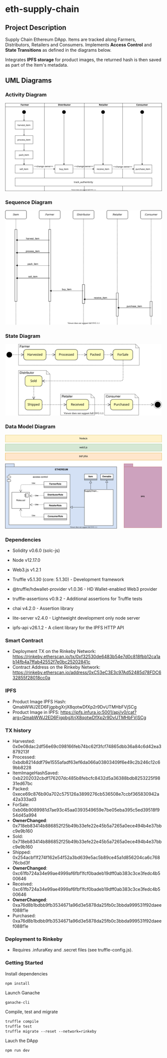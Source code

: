 # eth-supply-chain

## Project Description

Supply Chain Ethereum DApp. Items are tracked along Farmers, Distributors, Retailers and Consumers. Implements **Access Control** and **State Transitions** as defined in the diagrams below.

Integrates **IPFS storage** for product images, the returned hash is then saved as part of the Item's metadata.

## UML Diagrams

### Activity Diagram

<p align="center"><img src="/uml/ActivityDiagram.svg" /></p>

### Sequence Diagram

<p align="center"><img src="/uml/SequenceDiagram.svg" /></p>

### State Diagram

<p align="center"><img src="/uml/StateDiagram.svg" /></p>

### Data Model Diagram

<p align="center"><img src="/uml/DataModelDiagram.svg" /></p>

### Dependencies

- Solidity v0.6.0 (solc-js)
- Node v12.17.0
- Web3.js v1.2.1

- Truffle v5.1.30 (core: 5.1.30) - Development framework
- @truffle/hdwallet-provider v1.0.36 - HD Wallet-enabled Web3 provider
- truffle-assertions v0.9.2 - Additional assertions for Truffle tests
- chai v4.2.0 - Assertion library
- lite-server v2.4.0 - Lightweight development only node server
- ipfs-api v26.1.2 - A client library for the IPFS HTTP API

### Smart Contract

- Deployment TX on the Rinkeby Network: https://rinkeby.etherscan.io/tx/0xf32530de6483b54e7d0c818fbb12ca1ab14fb4a7ffab42552f7e0bc25202841c
- Contract Address on the Rinkeby Network: https://rinkeby.etherscan.io/address/0xC53eC3E3c97Ad52485d78FDC632855f28018cc0a

### IPFS

- Product Image IPFS Hash: QmabWWJ2ED6FjgpbgXrjX8qotwDfXp2r9DvUTMHbFVjSCg
- Product Image in IPFS: https://ipfs.infura.io:5001/api/v0/cat?arg=QmabWWJ2ED6FjgpbgXrjX8qotwDfXp2r9DvUTMHbFVjSCg

### TX history

- Harvested: 0x0e08dac2df56e69c098166feb74bc62f3fcf74865dbb36a84c6d42ea3879213f
- Processed: 0xbdb8214ddf79e1555afadf63ef6da066a03803409f6e49c2b246c12c69bb8228
- ItemImageHashSaved: 0xb2202032cbdf176207dc485b8febcfc8432d5a36388bdb8253225f9831ed67bc
- Packed: 0xece69c876b90a702c575126a3899276cb536508e7ccbf365830942a42a333ad3
- ForSale: 0xb06b9089981d7ae93c45aa0393549659e7be05eba395c5ed39518f954d45a994
- **OwnerChanged**: 0x718eb83414b886852f25b49b33efe22e45b5a7265a0ece494b4e37bbc9e9b160
- Sold: 0x718eb83414b886852f25b49b33efe22e45b5a7265a0ece494b4e37bbc9e9b160
- Shipped: 0x254acbf1f274f162e54f52a3bd639e5ac5b89ce45a1d856204ca6c76876cbd3f
- **OwnerChanged**: 0xc61fb724a34e99ae4999af6fbf1fcf0badeb19dff0ab383c3ce3fedc4b500646
- Received: 0xc61fb724a34e99ae4999af6fbf1fcf0badeb19dff0ab383c3ce3fedc4b500646
- **OwnerChanged**: 0xa76d8b1bdbb9fb3534671a96d3e5878da25fb0c3bbda999531f92daeef088f1e
- Purchased: 0xa76d8b1bdbb9fb3534671a96d3e5878da25fb0c3bbda999531f92daeef088f1e

### Deployment to Rinkeby

- Requires .infuraKey and .secret files (see truffle-config.js).

### Getting Started

Install dependencies

```
npm install
```

Launch Ganache

```
ganache-cli
```

Compile, test and migrate

```
truffle compile
truffle test
truffle migrate --reset --network=rinkeby
```

Lauch the DApp

```
npm run dev
```

